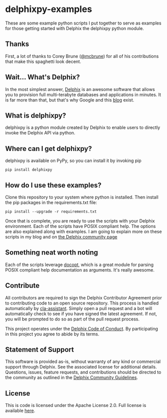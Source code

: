 # delphixpy-examples
These are some example python scripts I put together to serve as
examples for those getting started with Delphix the delphixpy python
module.

## Thanks
First, a lot of thanks to Corey Brune
([@mcbrune](https://github.com/mcbrune)) for all of his contributions
that make this spaghetti look decent.

## Wait... What's Delphix?
In the most simplest answer, [Delphix](http://www.delphix.com) is an
awesome software that allows you to provision full multi-terabyte
databases and applications in minutes. It is far more than that, but
that's why Google and this [blog](adam.today) exist.

## What is delphixpy?
delphixpy is a python module created by Delphix to enable users to
directly invoke the Delphix API via python.

## Where can I get delphixpy?
delphixpy is available on PyPy, so you can install it by invoking pip

    pip install delphixpy

## How do I use these examples?
Clone this repository to your system where python is installed. Then
install the pip packages in the requirements.txt file:

    pip install --upgrade -r requirements.txt

Once that is complete, you are ready to use the scripts with your
Delphix environment. Each of the scripts have POSIX compliant
help. The options are also explained along with examples. I am going
to explain more on these scripts in my blog and on [the Delphix
community page](https://community.delphix.com)

## Something neat worth noting
Each of the scripts leverage
[docopt](https://github.com/docopt/docopt), which is a great module
for parsing POSIX compliant help documentation as arguments. It's
really awesome.

## Contribute

All contributors are required to sign the Delphix Contributor Agreement prior to contributing code to an open source
repository. This process is handled automatically by [cla-assistant](https://cla-assistant.io/). Simply open a pull
request and a bot will automatically check to see if you have signed the latest agreement. If not, you will be prompted
to do so as part of the pull request process.

This project operates under the [Delphix Code of Conduct](https://delphix.github.io/code-of-conduct.html). By
participating in this project you agree to abide by its terms.

## Statement of Support

This software is provided as-is, without warranty of any kind or commercial support through Delphix. See the associated
license for additional details. Questions, issues, feature requests, and contributions should be directed to the
community as outlined in the [Delphix Community Guidelines](https://delphix.github.io/community-guidelines.html).

## License

This is code is licensed under the Apache License 2.0. Full license is available [here](./LICENSE).

